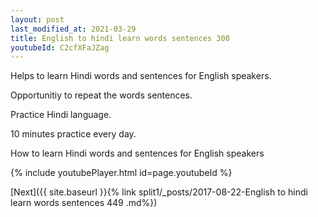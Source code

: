 ```yaml
---
layout: post
last_modified_at: 2021-03-29
title: English to hindi learn words sentences 300 
youtubeId: C2cfXFaJZag
---
```

 
 
Helps to learn Hindi words and sentences for English speakers.

Opportunitiy to repeat the words sentences. 

Practice Hindi language. 
 
10 minutes practice every day. 
 
How to learn Hindi words and sentences for English speakers 
 
{% include youtubePlayer.html id=page.youtubeId %}
 
 
[Next]({{ site.baseurl }}{% link  split1/_posts/2017-08-22-English to hindi learn words sentences 449 .md%})
 
